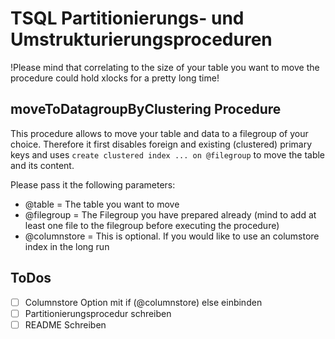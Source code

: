# TSQL Partitionierungs- und Umstrukturierungsproceduren 
!Please mind that correlating to the size of your table you want to move the procedure could hold xlocks for a pretty long time!

## moveToDatagroupByClustering Procedure
This procedure allows to move your table and data to a filegroup of your choice.
Therefore it first disables foreign and existing (clustered) primary keys and uses ```create clustered index ... on @filegroup``` to move the table and its content.

Please pass it the following parameters:
-   @table          = The table you want to move
-   @filegroup      = The Filegroup you have prepared already (mind to add at least one file to the filegroup before executing the procedure)
-   @columnstore    = This is optional. If you would like to use an columstore index in the long run
 


## ToDos
-   [ ] Columnstore Option mit if (@columnstore) else einbinden
-   [ ] Partitionierungsprocedur schreiben
-   [ ] README Schreiben